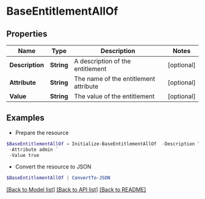 # BaseEntitlementAllOf
## Properties

Name | Type | Description | Notes
------------ | ------------- | ------------- | -------------
**Description** | **String** | A description of the entitlement | [optional] 
**Attribute** | **String** | The name of the entitlement attribute | [optional] 
**Value** | **String** | The value of the entitlement | [optional] 

## Examples

- Prepare the resource
```powershell
$BaseEntitlementAllOf = Initialize-BaseEntitlementAllOf  -Description The admin privilege `
 -Attribute admin `
 -Value true
```

- Convert the resource to JSON
```powershell
$BaseEntitlementAllOf | ConvertTo-JSON
```

[[Back to Model list]](../README.md#documentation-for-models) [[Back to API list]](../README.md#documentation-for-api-endpoints) [[Back to README]](../README.md)

